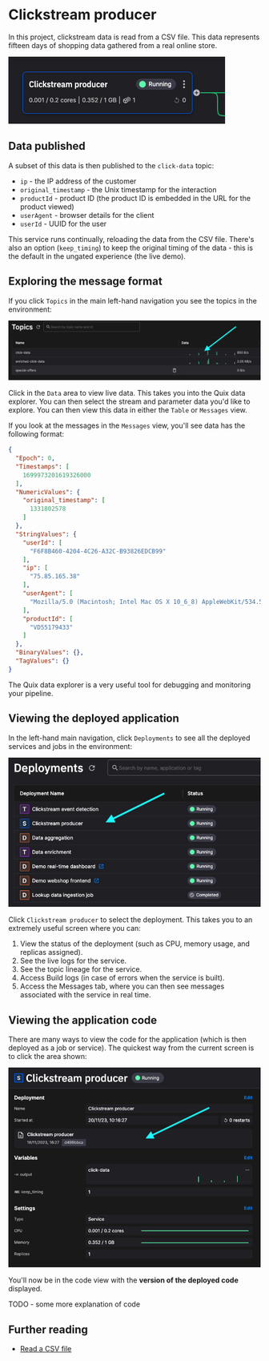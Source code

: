 # Clickstream producer

In this project, clickstream data is read from a CSV file. This data represents fifteen days of shopping data gathered from a real online store. 

![pipline section](../../images/project-templates/clickstream-pipeline-section-producer.png)

## Data published

A subset of this data is then published to the `click-data` topic:

* `ip` - the IP address of the customer
* `original_timestamp` - the Unix timestamp for the interaction
* `productId` - product ID (the product ID is embedded in the URL for the product viewed)
* `userAgent` - browser details for the client
* `userId` - UUID for the user

This service runs continually, reloading the data from the CSV file. There's also an option (`keep_timing`) to keep the original timing of the data - this is the default in the ungated experience (the live demo). 

## Exploring the message format

If you click `Topics` in the main left-hand navigation you see the topics in the environment:

![Clickstream Topics](../../images/project-templates/clickstream-topics.png)

Click in the `Data` area to view live data. This takes you into the Quix data explorer. You can then select the stream and parameter data you'd like to explore. You can then view this data in either the `Table` or `Messages` view.

If you look at the messages in the `Messages` view, you'll see data has the following format:

``` json
{
  "Epoch": 0,
  "Timestamps": [
    1699973201619326000
  ],
  "NumericValues": {
    "original_timestamp": [
      1331802578
    ]
  },
  "StringValues": {
    "userId": [
      "F6F8B460-4204-4C26-A32C-B93826EDCB99"
    ],
    "ip": [
      "75.85.165.38"
    ],
    "userAgent": [
      "Mozilla/5.0 (Macintosh; Intel Mac OS X 10_6_8) AppleWebKit/534.52.7 (KHTML, like Gecko) Version/5.1.2 Safari/534.52.7"
    ],
    "productId": [
      "VD55179433"
    ]
  },
  "BinaryValues": {},
  "TagValues": {}
}
```

The Quix data explorer is a very useful tool for debugging and monitoring your pipeline.

## Viewing the deployed application

In the left-hand main navigation, click `Deployments` to see all the deployed services and jobs in the environment:

![Clickstream deployments](../../images/project-templates/clickstream-deployments.png)

Click `Clickstream producer` to select the deployment. This takes you to an extremely useful screen where you can:

1. View the status of the deployment (such as CPU, memory usage, and replicas assigned).
2. See the live logs for the service.
3. See the topic lineage for the service.
4. Access Build logs (in case of errors when the service is built).
5. Access the Messages tab, where you can then see messages associated with the service in real time.

## Viewing the application code

There are many ways to view the code for the application (which is then deployed as a job or service). The quickest way from the current screen is to click the area shown:

![Go to code view](../../images/project-templates/clickstream-deployment-code-view.png)

You'll now be in the code view with the **version of the deployed code** displayed.

TODO - some more explanation of code

## Further reading

* [Read a CSV file](../../develop/integrate-data/read-csv.md)

